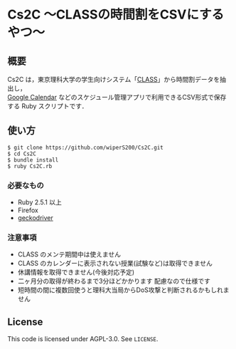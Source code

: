 # Cs2C ～CLASSの時間割をCSVにするやつ～

## 概要

Cs2C は，東京理科大学の学生向けシステム「[CLASS](https://class.admin.tus.ac.jp)」から時間割データを抽出し，  
[Google Calendar](https://calendar.google.com/calendar/) などのスケジュール管理アプリで利用できるCSV形式で保存する Ruby スクリプトです．

## 使い方

```
$ git clone https://github.com/wiperS200/Cs2C.git
$ cd Cs2C
$ bundle install
$ ruby Cs2C.rb
```

### 必要なもの

- Ruby 2.5.1 以上
- Firefox  
- [geckodriver](https://github.com/mozilla/geckodriver/releases) 

### 注意事項

- CLASS のメンテ期間中は使えません
- CLASS のカレンダーに表示されない授業(試験など)は取得できません
- 休講情報を取得できません(今後対応予定)
- 二ヶ月分の取得が終わるまで3分ほどかかります 配慮なので仕様です
- 短時間の間に複数回使うと理科大当局からDoS攻撃と判断されるかもしれません

## License

This code is licensed under AGPL-3.0. See `LICENSE`.


